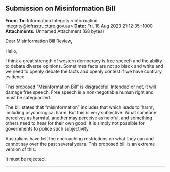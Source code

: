 ## Submission on Misinformation Bill

**From:**
**To:** Information Integrity <information. [integrity@infrastructure.gov.au>](mailto:information._integrity@infrastructure.gov.au)
**Date:** Fri, 18 Aug 2023 21:12:35+1000
**Attachments:** Unnamed Attachment (68 bytes)

Dear Misinformation Bill Review,

Hello,

I think a great strength of western democracy is free speech and the ability to debate diverse opinions. Sometimes
facts are not so black and white and we need to openly debate the facts and openly contest if we have contrary
evidence.

This proposed “Misinformation Bill” is disgraceful. Intended or not, it will damage free speech. Free speech is a
non-negotiable human right and must be safeguarded.

The bill states that “misinformation” includes that which leads to ‘harm’, including psychological harm. But this is very
subjective. What someone perceives as harmful, another may perceive as helpful, and something others need to hear
for their own good. It is simply not possible for governments to police such subjectivity.

Australians have felt the encroaching restrictions on what they can and cannot say over the past several years. This
proposed bill is an extreme version of this.

It must be rejected.


-----


